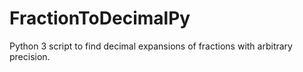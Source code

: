 # FractionToDecimalPy
Python 3 script to find decimal expansions of fractions with arbitrary precision.
